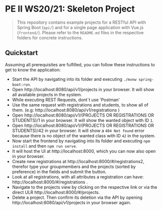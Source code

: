 # PE II WS20/21: Skeleton Project

> This repository contains example projects for a RESTful API with Spring Boot (`api/`) and for a single page application with Vue.js (`frontend/`).
> Please refer to the `README.md` files in the respective folders for concrete instructions.

## Quickstart

Assuming all prerequisites are fulfilled, you can follow these instructions to get to know the application:
- Start the API by navigating into its folder and executing `./mvnw spring-boot:run`.
- Open http://localhost:8080/api/v1/projects in your browser. It will show all available projects in the system.
- While executing REST Requests, dont´t use 'Postman'
- Use the same request with registrations and students, to show all of them. (e.g: http://localhost:8080/api/v1/registrations )
- Open http://localhost:8080/api/v1/(PROJECTS OR REGISTRATIONS OR STUDENTS)/1 in your browser. It will show the wanted object with ID `1`.
- Open http://localhost:8080/api/v1/(PROJECTS OR REGISTRATIONS OR STUDENTS)/42 in your browser. It will show a `404 Not found` error because there is no object of the wanted class with ID `42` in the system.
- Now start the frontend by navigating into its folder and executing `npm install` and then `npm run serve`.
- It will host the UI at http://localhost:8000, which you can now also open in your browser.
- Create new registrations at http://localhost:8000/#/registrations2, therefor type your groupmembers and the projects (sorted by preference) in the fields and submit the button.
- Look at all registrations, with all attributes a registration can have: http://localhost:8000/#/registrations . 
- Navigate to the projects view by clicking on the respective link or via the direct ULR http://localhost:8000/#/projects.
- Delete a project. Then confirm its deletion via the API by opening http://localhost:8080/api/v1/projects in your browser again.
